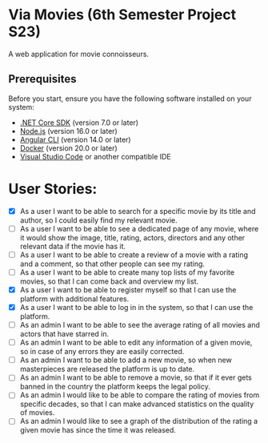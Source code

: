 # Via Movies (6th Semester Project S23)

A web application for movie connoisseurs.

## Prerequisites

Before you start, ensure you have the following software installed on your system:

- [.NET Core SDK](https://dotnet.microsoft.com/download) (version 7.0 or later)
- [Node.js](https://nodejs.org/en/) (version 16.0 or later)
- [Angular CLI](https://cli.angular.io/) (version 14.0 or later)
- [Docker](https://docs.docker.com/get-docker/) (version 20.0 or later)
- [Visual Studio Code](https://code.visualstudio.com/download) or another compatible IDE

# User Stories:

- [x] As a user I want to be able to search for a specific movie by its title and author, so I could easily find my relevant movie.
- [ ] As a user I want to be able to see a dedicated page of any movie, where it would show the image, title, rating, actors, directors and any other relevant data if the movie has it.
- [ ] As a user I want to be able to create a review of a movie with a rating and a comment, so that other people can see my rating.
- [ ] As a user I want to be able to create many top lists of my favorite movies, so that I can come back and overview my list. 
- [x] As a user I want to be able to register myself so that I can use the platform with additional features.
- [x] As a user I want to be able to log in in the system, so that I can use the platform.
- [ ] As an admin I want to be able to see the average rating of all movies and actors that have starred in. 
- [ ] As an admin I want to be able to edit any information of a given movie, so in case of any errors they are easily corrected. 
- [ ] As an admin I want to be able to add a new movie, so when new masterpieces are released the platform is up to date. 
- [ ] As an admin I want to be able to remove a movie, so that if it ever gets banned in the country the platform keeps the legal policy.
- [ ] As an admin I would like to be able to compare the rating of movies from specific decades, so that I can make advanced statistics on the quality of movies. 
- [ ] As an admin I would like to see a graph of the distribution of the rating a given movie has since the time it was released. 
